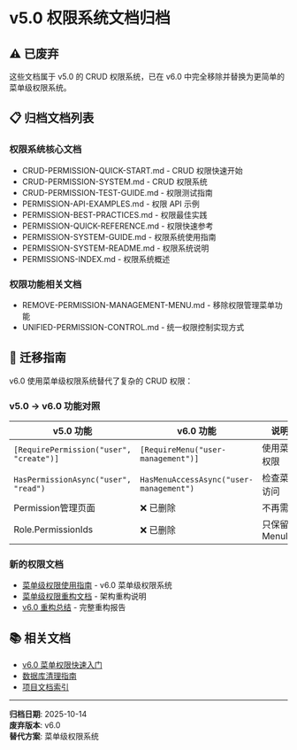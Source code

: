 # v5.0 权限系统文档归档

## ⚠️ 已废弃

这些文档属于 v5.0 的 CRUD 权限系统，已在 v6.0 中完全移除并替换为更简单的菜单级权限系统。

## 📋 归档文档列表

### 权限系统核心文档
- CRUD-PERMISSION-QUICK-START.md - CRUD 权限快速开始
- CRUD-PERMISSION-SYSTEM.md - CRUD 权限系统
- CRUD-PERMISSION-TEST-GUIDE.md - 权限测试指南
- PERMISSION-API-EXAMPLES.md - 权限 API 示例
- PERMISSION-BEST-PRACTICES.md - 权限最佳实践
- PERMISSION-QUICK-REFERENCE.md - 权限快速参考
- PERMISSION-SYSTEM-GUIDE.md - 权限系统使用指南
- PERMISSION-SYSTEM-README.md - 权限系统说明
- PERMISSIONS-INDEX.md - 权限系统概述

### 权限功能相关文档
- REMOVE-PERMISSION-MANAGEMENT-MENU.md - 移除权限管理菜单功能
- UNIFIED-PERMISSION-CONTROL.md - 统一权限控制实现方式

## 🔄 迁移指南

v6.0 使用菜单级权限系统替代了复杂的 CRUD 权限：

### v5.0 → v6.0 功能对照

| v5.0 功能 | v6.0 功能 | 说明 |
|-----------|-----------|------|
| `[RequirePermission("user", "create")]` | `[RequireMenu("user-management")]` | 使用菜单权限 |
| `HasPermissionAsync("user", "read")` | `HasMenuAccessAsync("user-management")` | 检查菜单访问 |
| Permission管理页面 | ❌ 已删除 | 不再需要 |
| Role.PermissionIds | ❌ 已删除 | 只保留MenuIds |

### 新的权限文档

- [菜单级权限使用指南](../../features/MENU-LEVEL-PERMISSION-GUIDE.md) - v6.0 菜单级权限系统
- [菜单级权限重构文档](../../refactoring/MENU-LEVEL-PERMISSION-REFACTORING.md) - 架构重构说明
- [v6.0 重构总结](../../reports/V6-REFACTORING-SUMMARY.md) - 完整重构报告

## 📚 相关文档

- [v6.0 菜单权限快速入门](../../features/MENU-PERMISSION-V6-README.md)
- [数据库清理指南](../../optimization/DATABASE-CLEANUP-GUIDE.md)
- [项目文档索引](../../INDEX.md)

---

**归档日期**: 2025-10-14  
**废弃版本**: v6.0  
**替代方案**: 菜单级权限系统
